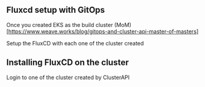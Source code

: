 Fluxcd setup with GitOps
---------------------

Once you created EKS as the build cluster (MoM)[https://www.weave.works/blog/gitops-and-cluster-api-master-of-masters]

Setup the FluxCD with each one of the cluster created

Installing FluxCD on the cluster
-----------------------------

Login to one of the cluster created by ClusterAPI


